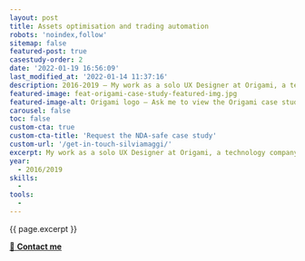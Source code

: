 ```yaml
---
layout: post
title: Assets optimisation and trading automation
robots: 'noindex,follow'
sitemap: false
featured-post: true
casestudy-order: 2
date: '2022-01-19 16:56:09'
last_modified_at: '2022-01-14 11:37:16'
description: 2016-2019 – My work as a solo UX Designer at Origami, a technology company based in Cambridge, UK. Ask me to read the NDA-safe case study.
featured-image: feat-origami-case-study-featured-img.jpg
featured-image-alt: Origami logo – Ask me to view the Origami case study, protected by NDA
carousel: false
toc: false
custom-cta: true
custom-cta-title: 'Request the NDA-safe case study'
custom-url: '/get-in-touch-silviamaggi/'
excerpt: My work as a solo UX Designer at Origami, a technology company based in Cambridge, UK. Available upon request.
year: 
  - 2016/2019
skills:
  - 
tools:
  - 
---
```

<p class="lead">{{ page.excerpt }}</p>

<div class="text-center my-5 pb-5">
  <a class="btn btn-lg btn-smd btn-smd-cta py-3 px-4 fw-bold" href="/get-in-touch-silviamaggi/" title="Go the contacts page"><span class="text-uppercase fs-4">🔗 <strong>Contact me</strong></span></a>
</div>